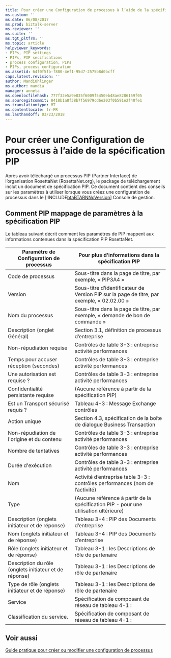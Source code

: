 ```yaml
---
title: Pour créer une Configuration de processus à l’aide de la spécification PIP | Documents Microsoft
ms.custom: ''
ms.date: 06/08/2017
ms.prod: biztalk-server
ms.reviewer: ''
ms.suite: ''
ms.tgt_pltfrm: ''
ms.topic: article
helpviewer_keywords:
- PIPs, PIP settings
- PIPs, PIP secifications
- process configuration, PIPs
- PIPs, process configuration
ms.assetid: 64f0f5fb-f880-4ef1-95d7-2575b8d0bcff
caps.latest.revision: ''
author: MandiOhlinger
ms.author: mandia
manager: anneta
ms.openlocfilehash: 777f32e5a9e035f6009f5450eb48ae8286159f05
ms.sourcegitcommit: 8418b1a8f38b7f56979cd6e203f0b591e2f40fe1
ms.translationtype: MT
ms.contentlocale: fr-FR
ms.lasthandoff: 03/23/2018
---
```

# <a name="using-the-pip-specification-to-create-a-process-configuration"></a>Pour créer une Configuration de processus à l’aide de la spécification PIP
Après avoir téléchargé un processus PIP (Partner Interface) de l’organisation RosettaNet (RosettaNet.org), le package de téléchargement inclut un document de spécification PIP. Ce document contient des conseils sur les paramètres à utiliser lorsque vous créez une configuration de processus dans le [!INCLUDE[btaBTARNNoVersion](../../includes/btabtarnnoversion-md.md)] Console de gestion.  
  
## <a name="how-pip-settings-map-to-the-pip-specification"></a>Comment PIP mappage de paramètres à la spécification PIP  
 Le tableau suivant décrit comment les paramètres de PIP mappent aux informations contenues dans la spécification PIP RosettaNet.  
  
|Paramètre de Configuration de processus|Pour plus d’informations dans la spécification PIP|  
|-----------------------------------|------------------------------------------|  
|Code de processus|Sous-titre dans la page de titre, par exemple, « PIP3A4 »|  
|Version|Sous-titre d’identificateur de Version PIP sur la page de titre, par exemple, « 02.02.00 »|  
|Nom du processus|Sous-titre dans la page de titre, par exemple, « demande de bon de commande »|  
|Description (onglet Général)|Section 3.1, définition de processus d’entreprise|  
|Non-répudiation requise|Contrôles de table 3-3 : entreprise activité performances|  
|Temps pour accuser réception (secondes)|Contrôles de table 3-3 : entreprise activité performances|  
|Une autorisation est requise ?|Contrôles de table 3-3 : entreprise activité performances|  
|Confidentialité persistante requise|(Aucune référence à partir de la spécification PIP)|  
|Est un Transport sécurisé requis ?|Tableau 4-3 : Message Exchange contrôles|  
|Action unique|Section 4.3, spécification de la boîte de dialogue Business Transaction|  
|Non-répudiation de l'origine et du contenu|Contrôles de table 3-3 : entreprise activité performances|  
|Nombre de tentatives|Contrôles de table 3-3 : entreprise activité performances|  
|Durée d'exécution|Contrôles de table 3-3 : entreprise activité performances|  
|Nom|Activité d’entreprise table 3-3 : contrôles performances (nom de l’activité)|  
|Type|(Aucune référence à partir de la spécification PIP - pour une utilisation ultérieure)|  
|Description (onglets initiateur et de réponse)|Tableau 3-4 : PIP des Documents d’entreprise|  
|Nom (onglets initiateur et de réponse)|Tableau 3-4 : PIP des Documents d’entreprise|  
|Rôle (onglets initiateur et de réponse)|Tableau 3-1 : les Descriptions de rôle de partenaire|  
|Description du rôle (onglets initiateur et de réponse)|Tableau 3-1 : les Descriptions de rôle de partenaire|  
|Type de rôle (onglets initiateur et de réponse)|Tableau 3-1 : les Descriptions de rôle de partenaire|  
|Service|Spécification de composant de réseau de tableau 4-1 :|  
|Classification du service.|Spécification de composant de réseau de tableau 4-1 :|  
  
## <a name="see-also"></a>Voir aussi  
 [Guide pratique pour créer ou modifier une configuration de processus](../../adapters-and-accelerators/accelerator-rosettanet/how-to-create-or-edit-a-process-configuration.md)